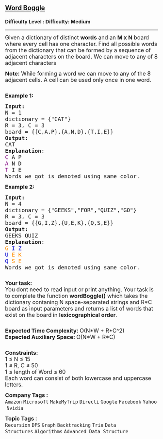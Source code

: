 <h2><a href="https://www.geeksforgeeks.org/problems/word-boggle4143/1?page=1&category=Tree,Recursion,Backtracking&difficulty=Easy,Medium&status=unsolved&sortBy=submissions">Word Boggle</a></h2><h3>Difficulty Level : Difficulty: Medium</h3><hr><div class="problems_problem_content__Xm_eO"><p><span style="font-size:18px">Given a dictionary of distinct <strong>words</strong> and an <strong>M x N</strong> board where every cell has one character. Find all possible words from the dictionary that can be formed by a sequence of adjacent characters on the board. We can move to any of 8 adjacent characters</span></p>

<p><span style="font-size:18px"><strong>Note:</strong>&nbsp;While forming a word we can move to&nbsp;any of the 8 adjacent cells. A&nbsp;cell can be used&nbsp;only once in one word.</span></p>

<p><br>
<span style="font-size:18px"><strong>Example 1:</strong></span></p>

<pre><span style="font-size:18px"><strong>Input: 
</strong>N = 1
dictionary = {"CAT"}
R = 3, C = 3
board = {{C,A,P},{A,N,D},{T,I,E}}
<strong>Output:</strong>
CAT
<strong>Explanation</strong>: 
<span style="color:#800080">C</span> A P
<span style="color:#800080">A</span> N D
<span style="color:#800080">T</span> I E
Words we got is denoted using same color.</span>
</pre>

<p><span style="font-size:18px"><strong>Example 2:</strong></span></p>

<pre><span style="font-size:18px"><strong>Input:</strong>
N = 4
dictionary = {"GEEKS","FOR","QUIZ","GO"}
R = 3, C = 3 
board = {{G,I,Z},{U,E,K},{Q,S,E}}
<strong>Output:</strong>
GEEKS QUIZ
<strong>Explanation</strong>: 
<span style="color:#FF8C00">G</span> <span style="color:#0000CD">I</span> <span style="color:#0000CD">Z</span>
<span style="color:#0000CD">U</span> <span style="color:#FF8C00">E</span> <span style="color:#FF8C00">K</span>
<span style="color:#0000CD">Q</span> <span style="color:#FF8C00">S</span> <span style="color:#FF8C00">E</span> 
Words we got is denoted using same color.</span>
</pre>

<p><br>
<span style="font-size:18px"><strong>Your task:</strong><br>
You dont need to read input or print anything. Your task is to complete the function&nbsp;<strong>wordBoggle()</strong>&nbsp;which takes the dictionary contaning N&nbsp;space-separated strings and R*C board </span><span style="font-size:18px">as input parameters and returns a list of&nbsp;words that exist on the board in <strong>lexicographical order</strong>.</span></p>

<p><br>
<span style="font-size:18px"><strong>Expected Time Complexity:&nbsp;</strong>O(N*W + R*C^2)<br>
<strong>Expected Auxiliary Space:&nbsp;</strong>O(N*W + R*C)</span></p>

<p><br>
<span style="font-size:18px"><strong>Constraints:</strong><br>
1 ≤ N&nbsp;≤ 15<br>
1 ≤ R, C&nbsp;≤ 50<br>
1 ≤ length of Word&nbsp;≤ 60<br>
Each word can consist of both lowercase and uppercase letters.</span></p>
</div><p><span style=font-size:18px><strong>Company Tags : </strong><br><code>Amazon</code>&nbsp;<code>Microsoft</code>&nbsp;<code>MakeMyTrip</code>&nbsp;<code>Directi</code>&nbsp;<code>Google</code>&nbsp;<code>Facebook</code>&nbsp;<code>Yahoo</code>&nbsp;<code>Nvidia</code>&nbsp;<br><p><span style=font-size:18px><strong>Topic Tags : </strong><br><code>Recursion</code>&nbsp;<code>DFS</code>&nbsp;<code>Graph</code>&nbsp;<code>Backtracking</code>&nbsp;<code>Trie</code>&nbsp;<code>Data Structures</code>&nbsp;<code>Algorithms</code>&nbsp;<code>Advanced Data Structure</code>&nbsp;